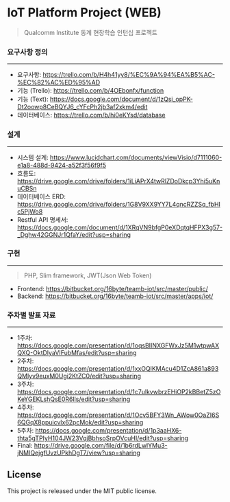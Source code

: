 # IoT Platform Project (WEB) #

> Qualcomm Institute 동계 현장학습 인턴십 프로젝트


### 요구사항 정의
-----------------
 - 요구사항: https://trello.com/b/H4h41yy8/%EC%9A%94%EA%B5%AC-%EC%82%AC%ED%95%AD
 - 기능 (Trello): https://trello.com/b/4OEbonfx/function
 - 기능 (Text): https://docs.google.com/document/d/1zQsi_opPK-Dt2oowp8CeBQYJ6_cYFcPh2jb3af2xkm4/edit
 - 데이터베이스: https://trello.com/b/hi0eKYsd/database
 

### 설계
-----------------
 - 시스템 설계: https://www.lucidchart.com/documents/viewVisio/d7111060-e1a8-488d-9424-a52f3f56f9f5
 - 흐름도: https://drive.google.com/drive/folders/1iLiAPrX4twRlZDoDkcp3Yhi5uKnuCBSn
 - 데이터베이스 ERD: https://drive.google.com/drive/folders/1G8V9XX9YY7L4qncRZZSq_fbHIc5PjWo8
 - Restful API 명세서: https://docs.google.com/document/d/1XRqVN9bfgP0eXDqtqHFPX3g57-_Dghw42GGNJr1QfaY/edit?usp=sharing


### 구현
-----------------
> PHP, Slim framework, JWT(Json Web Token)

 - Frontend: https://bitbucket.org/16byte/teamb-iot/src/master/public/
 - Backend: https://bitbucket.org/16byte/teamb-iot/src/master/apps/iot/


### 주차별 발표 자료
-----------------
 - 1주차: https://docs.google.com/presentation/d/1oqsBIINXGFWxJz5M1wtpwAXQXQ-OktDlyaVIFubMfas/edit?usp=sharing
 - 2주차: https://docs.google.com/presentation/d/1xxOQlKMAcu4D1ZcA861a893QMlyv9euxM0Ugi2KtZC0/edit?usp=sharing
 - 3주차: https://docs.google.com/presentation/d/1c7ulkvwbrzEHiOP2kBBetZ5zOKeYGEKLshQsE0R6lls/edit?usp=sharing
 - 4주차: https://docs.google.com/presentation/d/1Ocv5BFY3Wn_AWow0OaZI6S6QGqX8ppuicvlx62pcMok/edit?usp=sharing
 - 5주차: https://docs.google.com/presentation/d/1p3aaHX6-thta5gTPIyH104JW23VqjBbhsoSrpOVcuHI/edit?usp=sharing
 - Final: https://drive.google.com/file/d/1b6rdLwlYMu3-jNMIQejgfUvzUPkhDgT7/view?usp=sharing

## License
This project is released under the MIT public license.
